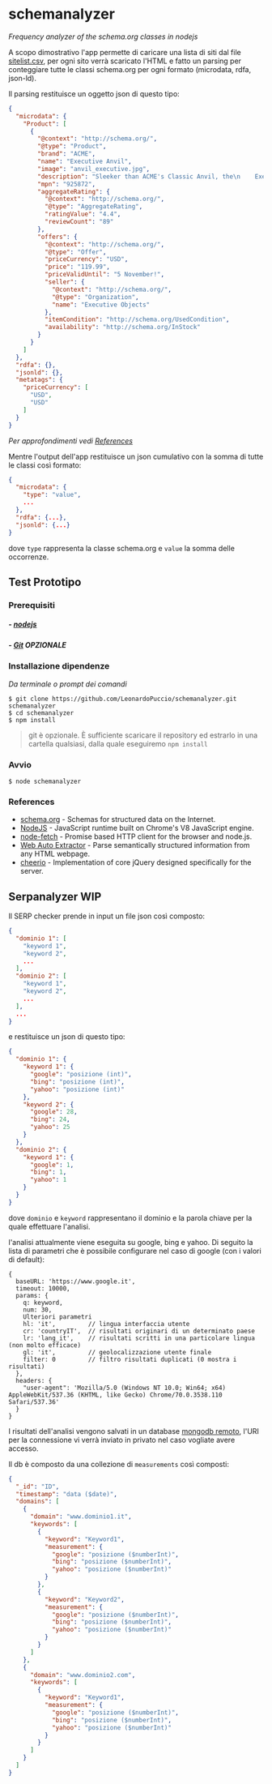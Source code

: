 # schemanalyzer
_Frequency analyzer of the schema.org classes in nodejs_

A scopo dimostrativo l'app permette di caricare una lista di siti dal file [sitelist.csv](https://github.com/LeonardoPuccio/schemanalyzer/blob/master/input_data/sitelist.csv), per ogni sito verrà scaricato l'HTML e fatto un parsing per conteggiare tutte le classi schema.org per ogni formato (microdata, rdfa, json-ld).

Il parsing restituisce un oggetto json di questo tipo:
```json
{
  "microdata": {
    "Product": [
      {
        "@context": "http://schema.org/",
        "@type": "Product",
        "brand": "ACME",
        "name": "Executive Anvil",
        "image": "anvil_executive.jpg",
        "description": "Sleeker than ACME's Classic Anvil, the\n    Executive Anvil is perfect for the business traveler\n    looking for something to drop from a height.",
        "mpn": "925872",
        "aggregateRating": {
          "@context": "http://schema.org/",
          "@type": "AggregateRating",
          "ratingValue": "4.4",
          "reviewCount": "89"
        },
        "offers": {
          "@context": "http://schema.org/",
          "@type": "Offer",
          "priceCurrency": "USD",
          "price": "119.99",
          "priceValidUntil": "5 November!",
          "seller": {
            "@context": "http://schema.org/",
            "@type": "Organization",
            "name": "Executive Objects"
          },
          "itemCondition": "http://schema.org/UsedCondition",
          "availability": "http://schema.org/InStock"
        }
      }
    ]
  },
  "rdfa": {},
  "jsonld": {},
  "metatags": {
    "priceCurrency": [
      "USD",
      "USD"
    ]
  }
}
```
_Per approfondimenti vedi [References](https://github.com/LeonardoPuccio/schemanalyzer#references)_

Mentre l'output dell'app restituisce un json cumulativo con la somma di tutte le classi così formato:
```json
{
  "microdata": {
    "type": "value",
    ...
  },
  "rdfa": {...},
  "jsonld": {...}
}
```
dove `type` rappresenta la classe schema.org e `value` la somma delle occorrenze.

## Test Prototipo

### Prerequisiti
##### - [nodejs](https://nodejs.org/)
##### - [Git](https://git-scm.com/downloads) _OPZIONALE_

### Installazione dipendenze

_Da terminale o prompt dei comandi_
```
$ git clone https://github.com/LeonardoPuccio/schemanalyzer.git schemanalyzer
$ cd schemanalyzer
$ npm install
```

> git è opzionale. È sufficiente scaricare il repository ed estrarlo in una cartella qualsiasi, dalla quale eseguiremo `npm install`

### Avvio
```
$ node schemanalyzer
```

### References

* [schema.org](https://schema.org/) - Schemas for structured data on the Internet.
* [NodeJS](https://nodejs.org/en/about/) - JavaScript runtime built on Chrome's V8 JavaScript engine.
* [node-fetch](https://github.com/bitinn/node-fetch) - Promise based HTTP client for the browser and node.js.
* [Web Auto Extractor](https://github.com/indix/web-auto-extractor) - Parse semantically structured information from any HTML webpage.
* [cheerio](https://github.com/cheeriojs/cheerio) - Implementation of core jQuery designed specifically for the server.

## Serpanalyzer WIP

Il SERP checker prende in input un file json così composto:

```json
{
  "dominio 1": [
    "keyword 1",
    "keyword 2",
    ...
  ],
  "dominio 2": [
    "keyword 1",
    "keyword 2",
    ...
  ],
  ...
}
```

e restituisce un json di questo tipo:

```json
{
  "dominio 1": {
    "keyword 1": {
      "google": "posizione (int)",
      "bing": "posizione (int)",
      "yahoo": "posizione (int)"
    },
    "keyword 2": {
      "google": 28,
      "bing": 24,
      "yahoo": 25
    }
  },
  "dominio 2": {
    "keyword 1": {
      "google": 1,
      "bing": 1,
      "yahoo": 1
    }
  }
}
```

dove `dominio` e `keyword` rappresentano il dominio  e la parola chiave per la quale effettuare l'analisi.

l'analisi attualmente viene eseguita su google, bing e yahoo.
Di seguito la lista di parametri che è possibile configurare nel caso di google (con i valori di default):

```obj
{
  baseURL: 'https://www.google.it',
  timeout: 10000,
  params: {
    q: keyword,
    num: 30,
    Ulteriori parametri
    hl: 'it',         // lingua interfaccia utente
    cr: 'countryIT',  // risultati originari di un determinato paese
    lr: 'lang_it',    // risultati scritti in una particolare lingua (non molto efficace)
    gl: 'it',         // geolocalizzazione utente finale
    filter: 0         // filtro risultati duplicati (0 mostra i risultati)
  },
  headers: {
    "user-agent": 'Mozilla/5.0 (Windows NT 10.0; Win64; x64) AppleWebKit/537.36 (KHTML, like Gecko) Chrome/70.0.3538.110 Safari/537.36'
  }
}
```

I risultati dell'analisi vengono salvati in un database [mongodb remoto](https://cloud.mongodb.com), l'URI per la connessione vi verrà inviato in privato nel caso vogliate avere accesso.

Il db è composto da una collezione di `measurements` così composti:
```json
{
  "_id": "ID",
  "timestamp": "data ($date)",
  "domains": [
    {
      "domain": "www.dominio1.it",
      "keywords": [
        {
          "keyword": "Keyword1",
          "measurement": {
            "google": "posizione ($numberInt)",
            "bing": "posizione ($numberInt)",
            "yahoo": "posizione ($numberInt)"
          }
        },
        {
          "keyword": "Keyword2",
          "measurement": {
            "google": "posizione ($numberInt)",
            "bing": "posizione ($numberInt)",
            "yahoo": "posizione ($numberInt)"
          }
        }
      ]
    },
    {
      "domain": "www.dominio2.com",
      "keywords": [
        {
          "keyword": "Keyword1",
          "measurement": {
            "google": "posizione ($numberInt)",
            "bing": "posizione ($numberInt)",
            "yahoo": "posizione ($numberInt)"
          }
        }
      ]
    }
  ]
}
```
